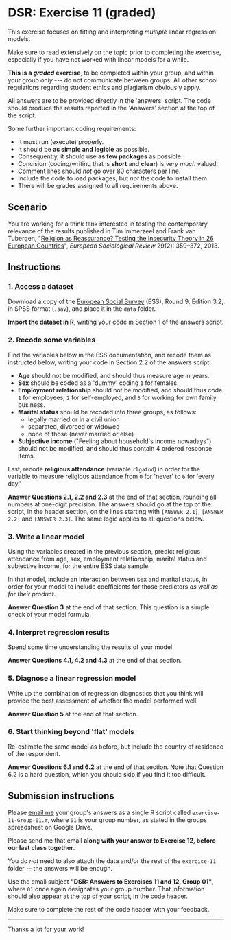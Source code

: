 # DSR: Exercise 11 (graded)

This exercise focuses on fitting and interpreting _multiple_ linear regression models.

Make sure to read extensively on the topic prior to completing the exercise, especially if you have not worked with linear models for a while.

__This is a _graded_ exercise__, to be completed within your group, and within your group _only_ --- do not communicate between groups. All other school regulations regarding student ethics and plagiarism obviously apply.

All answers are to be provided directly in the 'answers' script. The code should produce the results reported in the 'Answers' section at the top of the script.

Some further important coding requirements:

- It must run (execute) properly.
- It should be __as simple and legible__ as possible.
- Consequently, it should use __as few packages__ as possible.
- Concision (coding/writing that is __short__ and __clear__) is _very much_ valued.
- Comment lines should _not_ go over 80 characters per line.
- Include the code to load packages, but _not_ the code to install them.
- There will be grades assigned to all requirements above.

## Scenario

You are working for a think tank interested in testing the contemporary relevance of the results published in Tim Immerzeel and Frank van Tubergen, "[Religion as Reassurance? Testing the Insecurity Theory in 26 European Countries][doi]", _European Sociological Review_ 29(2): 359–372, 2013.

[doi]: https://doi.org/10.1093/esr/jcr072

## Instructions

### 1. Access a dataset

Download a copy of the [European Social Survey][ess] (ESS), Round 9, Edition 3.2, in SPSS format (`.sav`), and place it in the `data` folder.

[ess]: http://www.europeansocialsurvey.org/

__Import the dataset in R__, writing your code in Section 1 of the answers script.

### 2. Recode some variables

Find the variables below in the ESS documentation, and recode them as instructed below, writing your code in Section 2.2 of the answers script:

- __Age__ should not be modified, and should thus measure age in years.
- __Sex__ should be coded as a 'dummy' coding `1` for females.
- __Employment relationship__ should not be modified, and should thus code `1` for employees, `2` for self-employed, and `3` for working for own family business.
- __Marital status__ should be recoded into three groups, as follows:
  - legally married or in a civil union
  - separated, divorced or widowed
  - none of those (never married or else)
- __Subjective income__ ("Feeling about household's income nowadays") should not be modified, and should thus contain 4 ordered response items.

Last, recode __religious attendance__ (variable `rlgatnd`) in order for the variable to measure religious attendance from `0` for 'never' to `6` for 'every day.'

__Answer Questions 2.1, 2.2 and 2.3__ at the end of that section, rounding all numbers at one-digit precision. The answers should go at the top of the script, in the header section, on the lines starting with `[ANSWER 2.1]`, `[ANSWER 2.2]` and `[ANSWER 2.3]`. The same logic applies to all questions below.

### 3. Write a linear model

Using the variables created in the previous section, predict religious attendance from age, sex, employment relationship, marital status and subjective income, for the entire ESS data sample.

In that model, include an interaction between sex and marital status, in order for your model to include coefficients for those predictors _as well as for their product_.

__Answer Question 3__ at the end of that section. This question is a simple check of your model formula.

### 4. Interpret regression results

Spend some time understanding the results of your model.

__Answer Questions 4.1, 4.2 and 4.3__ at the end of that section.

### 5. Diagnose a linear regression model

Write up the combination of regression diagnostics that you think will provide the best assessment of whether the model performed well.

__Answer Question 5__ at the end of that section.

### 6. Start thinking beyond 'flat' models

Re-estimate the same model as before, but include the country of residence of the respondent.

__Answer Questions 6.1 and 6.2__ at the end of that section. Note that Question 6.2 is a hard question, which you should skip if you find it too difficult.

## Submission instructions

Please [email me](mailto:francois.briatte@sciencespo.fr) your group's answers as a single R script called `exercise-11-Group-01.r`, where `01` is your group number, as stated in the groups spreadsheet on Google Drive.

Please send me that email __along with your answer to Exercise 12, before our last class together__.

You do _not_ need to also attach the data and/or the rest of the `exercise-11` folder -- the answers will be enough.

Use the email subject __"DSR: Answers to Exercises 11 and 12, Group 01"__, where `01` once again designates your group number. That information should also appear at the top of your script, in the code header.

Make sure to complete the rest of the code header with your feedback.

---

Thanks a lot for your work!
